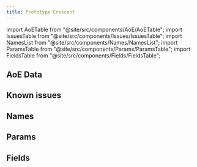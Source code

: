 ```yaml
---
title: Prototype Crescent
---
```


import AoETable from "@site/src/components/AoE/AoETable";
import IssuesTable from "@site/src/components/Issues/IssuesTable";
import NamesList from "@site/src/components/Names/NamesList";
import ParamsTable from "@site/src/components/Params/ParamsTable";
import FieldsTable from "@site/src/components/Fields/FieldsTable";

## AoE Data

<AoETable item_key="prototypecrescent" data_src="weapon" />

## Known issues

<IssuesTable item_key="prototypecrescent" data_src="weapon" />

## Names

<NamesList item_key="prototypecrescent" data_src="weapon" />

## Params

<ParamsTable item_key="prototypecrescent" data_src="weapon" />

## Fields

<FieldsTable item_key="prototypecrescent" data_src="weapon" />
